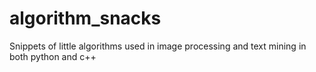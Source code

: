 # algorithm_snacks
Snippets of little algorithms used in image processing and text mining in both python and c++
